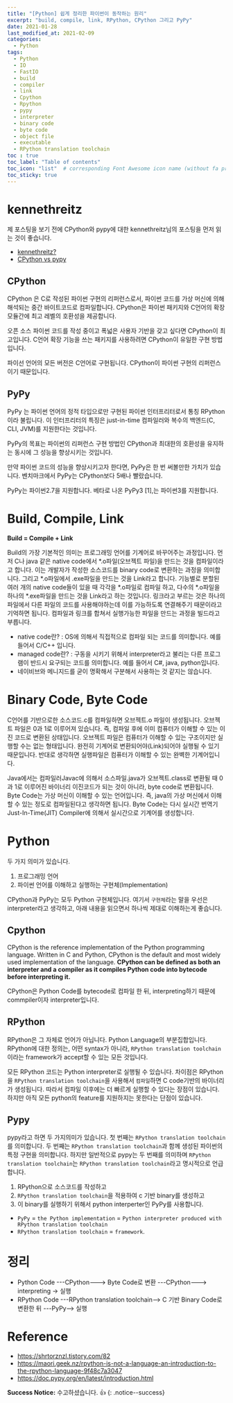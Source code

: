 ```yaml
---
title: "[Python] 쉽게 정리한 파이썬이 동작하는 원리"
excerpt: "build, compile, link, RPython, CPython 그리고 PyPy"
date: 2021-01-28
last_modified_at: 2021-02-09
categories:
  - Python
tags:
  - Python
  - IO
  - FastIO
  - build
  - compiler
  - link
  - Cpython
  - Rpython
  - pypy
  - interpreter
  - binary code
  - byte code
  - object file
  - executable
  - RPython translation toolchain
toc : true
toc_label: "Table of contents"
toc_icon: "list"  # corresponding Font Awesome icon name (without fa prefix)
toc_sticky: true
---
```


# kennethreitz

제 포스팅을 보기 전에 CPython와 pypy에 대한 kennethreitz님의 포스팅을 먼저 읽는 것이 좋습니다.  

- [kennethreitz?](https://kennethreitz.org/)  
- [CPython vs pypy](https://python-guide-kr.readthedocs.io/ko/latest/starting/which-python.html#implementations)  

## CPython  

CPython 은 C로 작성된 파이썬 구현의 리퍼런스로서, 파이썬 코드를 가상 머신에 의해 해석되는 중간 바이트코드로 컴파일합니다. CPython은 파이썬 패키지와 C언어의 확장 모듈간에 최고 레벨의 호환성을 제공합니다.

오픈 소스 파이썬 코드를 작성 중이고 폭넓은 사용자 기반을 갖고 싶다면 CPython이 최고입니다. C언어 확장 기능을 쓰는 패키지를 사용하려면 CPython이 유일한 구현 방법입니다.

파이선 언어의 모든 버전은 C언어로 구현됩니다. CPython이 파이썬 구현의 리퍼런스이기 때문입니다.

## PyPy  

PyPy 는 파이썬 언어의 정적 타입으로만 구현된 파이썬 인터프리터로서 통칭 RPython이라 불립니다. 이 인터프리터의 특징은 just-in-time 컴파일러와 복수의 백엔드(C, CLI, JVM)를 지원한다는 것입니다.

PyPy의 목표는 파이썬의 리퍼런스 구현 방법인 CPython과 최대한의 호환성을 유지하는 동시에 그 성능을 향상시키는 것입니다.

만약 파이썬 코드의 성능을 향상시키고자 한다면, PyPy은 한 번 써볼만한 가치가 있습니다. 벤치마크에서 PyPy는 CPython보다 5배나 빨랐습니다.

PyPy는 파이썬2.7을 지원합니다. 베타로 나온 PyPy3 [1],는 파이썬3를 지원합니다.

# Build, Compile, Link

**Build = Compile + Link**  

Build의 가장 기본적인 의미는 프로그래밍 언어를 기계어로 바꾸어주는 과정입니다. 먼저 C나 java 같은 native code에서 *.o파일(오브젝트 파일)을 만드는 것을 컴파일이라고 합니다. 이는 개발자가 작성한 소스코드를 binary code로 변환하는 과정을 의미합니다. 그리고 *.o파일에서 .exe파일을 만드는 것을 Link라고 합니다. 기능별로 분할된 여러 개의 native code들이 있을 때 각각을 *.o파일로 컴파일 하고, 다수의 *.o파일을 하나의 *.exe파일을 만드는 것을 Link라고 하는 것입니다. 링크라고 부르는 것은 하나의 파일에서 다른 파일의 코드를 사용해야하는데 이를 가능하도록 연결해주기 때문이라고 기억하면 됩니다. 컴파일과 링크를 합쳐서 실행가능한 파일을 만드는 과정을 빌드라고 부릅니다.  

- native code란? : OS에 의해서 직접적으로 컴파일 되는 코드를 의미합니다. 예를 들어서 C/C++ 입니다.
- managed code란? : 구동을 시키기 위해서 interpreter라고 불리는 다른 프로그램이 반드시 요구되는 코드를 의미합니다. 예를 들어서 C#, java, python입니다.
- 네이비브와 메니지드를 굳이 명확해서 구분해서 사용하는 것 같지는 않습니다.

# Binary Code, Byte Code  

C언어를 기반으로한 소스코드.c를 컴파일하면 오브젝트.o 파일이 생성됩니다. 오브젝트 파일은 0과 1로 이루어져 있습니다. 즉, 컴파일 후에 이미 컴퓨터가 이해할 수 있는 이진 코드로 변환된 상태입니다. 오브젝트 파일은 컴퓨터가 이해할 수 있는 구조이지만 실행할 수는 없는 형태입니다. 완전히 기계어로 변환되어야(Link)되어야 실행될 수 있기 때문입니다. 반대로 생각하면 실행파일은 컴퓨터가 이해할 수 있는 완벽한 기계어입니다.  

Java에서는 컴파일러Javac에 의해서 소스파일.java가 오브젝트.class로 변환될 때 0과 1로 이루어진 바이너리 이진코드가 되는 것이 아니라, byte code로 변환됩니다. Byte Code는 가상 머신이 이해할 수 있는 언어입니다. 즉, java의 가상 머신에서 이해할 수 있는 정도로 컴파일된다고 생각하면 됩니다. Byte Code는 다시 실시간 번역기 Just-In-Time(JIT) Compiler에 의해서 실시간으로 기계어를 생성합니다. 

# Python

두 가지 의미가 있습니다.
1. 프로그래밍 언어
1. 파이썬 언어를 이해하고 실행하는 구현체(Implementation)

CPython과 PyPy는 모두 Python 구현체입니다. 여기서 `구현체`라는 말을 우선은 interpreter라고 생각하고, 아래 내용을 읽으면서 하나씩 제대로 이해하는게 좋습니다.  

## Cpython

CPython is the reference implementation of the Python programming language. Written in C and Python, CPython is the default and most widely used implementation of the language. **CPython can be defined as both an interpreter and a compiler as it compiles Python code into bytecode before interpreting it.**  

CPython은 Python Code를 bytecode로 컴파일 한 뒤, interpreting하기 때문에 commpiler이자 interpreter입니다.  


## RPython

RPython은 그 자체로 언어가 아닙니다. Python Language의 부분집합입니다. RPython에 대한 정의는, 어떤 syntax가 아니라, `RPython translation toolchain`이라는 framework가 accept할 수 있는 모든 것입니다.  

모든 RPython 코드는 Python interpreter로 실행될 수 있습니다. 차이점은 RPython을 `RPython translation toolchain`을 사용해서 `컴파일`하면 C code기반의 바이너리가 생성됩니다. 따라서 컴파일 이후에는 더 빠르게 실행할 수 있다는 장점이 있습니다. 하지만 아직 모든 python의 feature를 지원하지는 못한다는 단점이 있습니다.  

## Pypy

pypy라고 하면 두 가지의미가 있습니다. 첫 번째는 `RPython translation toolchain`를 의미합니다. 두 번째는 `RPython translation toolchain`과 함께 생성된 파이썬의 특정 구현을 의미합니다. 하지만 일반적으로 pypy는 두 번째를 의미하며 `RPython translation toolchain`는 `RPython translation toolchain`라고 명시적으로 언급합니다.  

1. RPython으로 소스코드를 작성하고
1. `RPython translation toolchain`을 적용하여 c 기반 binary를 생성하고
1. 이 binary를 실행하기 위해서 python interperter인 PyPy를 사용합니다.   

- `PyPy` = `the Python implementation` = `Python interpreter produced with RPython translation toolchain`
- `RPython translation toolchain` = `framework`.

# 정리

- Python Code ---CPython---> Byte Code로 변환 ---CPython---> interpreting -> 실행
- RPython Code ---RPython translation toolchain--> C 기반 Binary Code로 변환한 뒤 ---PyPy--> 실행 

# Reference

- <https://shrtorznzl.tistory.com/82>
- <https://maori.geek.nz/rpython-is-not-a-language-an-introduction-to-the-rpython-language-9f48c7a3047>
- <https://doc.pypy.org/en/latest/introduction.html>  

**Success Notice:**
수고하셨습니다. :+1:
{: .notice--success}